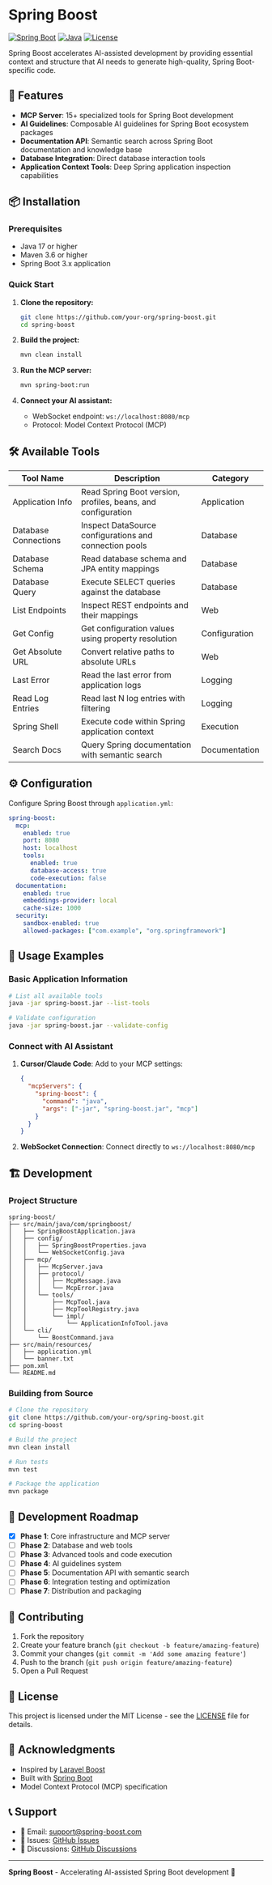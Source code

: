 # Spring Boost

[![Spring Boot](https://img.shields.io/badge/Spring%20Boot-3.2.0-brightgreen.svg)](https://spring.io/projects/spring-boot)
[![Java](https://img.shields.io/badge/Java-17+-orange.svg)](https://www.oracle.com/java/)
[![License](https://img.shields.io/badge/License-MIT-blue.svg)](LICENSE)

Spring Boost accelerates AI-assisted development by providing essential context and structure that AI needs to generate high-quality, Spring Boot-specific code.

## 🚀 Features

- **MCP Server**: 15+ specialized tools for Spring Boot development
- **AI Guidelines**: Composable AI guidelines for Spring Boot ecosystem packages  
- **Documentation API**: Semantic search across Spring Boot documentation and knowledge base
- **Database Integration**: Direct database interaction tools
- **Application Context Tools**: Deep Spring application inspection capabilities

## 📦 Installation

### Prerequisites

- Java 17 or higher
- Maven 3.6 or higher
- Spring Boot 3.x application

### Quick Start

1. **Clone the repository:**
   ```bash
   git clone https://github.com/your-org/spring-boost.git
   cd spring-boost
   ```

2. **Build the project:**
   ```bash
   mvn clean install
   ```

3. **Run the MCP server:**
   ```bash
   mvn spring-boot:run
   ```

4. **Connect your AI assistant:**
   - WebSocket endpoint: `ws://localhost:8080/mcp`
   - Protocol: Model Context Protocol (MCP)

## 🛠️ Available Tools

| Tool Name | Description | Category |
|-----------|-------------|----------|
| Application Info | Read Spring Boot version, profiles, beans, and configuration | Application |
| Database Connections | Inspect DataSource configurations and connection pools | Database |
| Database Schema | Read database schema and JPA entity mappings | Database |
| Database Query | Execute SELECT queries against the database | Database |
| List Endpoints | Inspect REST endpoints and their mappings | Web |
| Get Config | Get configuration values using property resolution | Configuration |
| Get Absolute URL | Convert relative paths to absolute URLs | Web |
| Last Error | Read the last error from application logs | Logging |
| Read Log Entries | Read last N log entries with filtering | Logging |
| Spring Shell | Execute code within Spring application context | Execution |
| Search Docs | Query Spring documentation with semantic search | Documentation |

## ⚙️ Configuration

Configure Spring Boost through `application.yml`:

```yaml
spring-boost:
  mcp:
    enabled: true
    port: 8080
    host: localhost
    tools:
      enabled: true
      database-access: true
      code-execution: false
  documentation:
    enabled: true
    embeddings-provider: local
    cache-size: 1000
  security:
    sandbox-enabled: true
    allowed-packages: ["com.example", "org.springframework"]
```

## 🎯 Usage Examples

### Basic Application Information
```bash
# List all available tools
java -jar spring-boost.jar --list-tools

# Validate configuration
java -jar spring-boost.jar --validate-config
```

### Connect with AI Assistant

1. **Cursor/Claude Code**: Add to your MCP settings:
   ```json
   {
     "mcpServers": {
       "spring-boost": {
         "command": "java",
         "args": ["-jar", "spring-boost.jar", "mcp"]
       }
     }
   }
   ```

2. **WebSocket Connection**: Connect directly to `ws://localhost:8080/mcp`

## 🏗️ Development

### Project Structure

```
spring-boost/
├── src/main/java/com/springboost/
│   ├── SpringBoostApplication.java
│   ├── config/
│   │   ├── SpringBoostProperties.java
│   │   └── WebSocketConfig.java
│   ├── mcp/
│   │   ├── McpServer.java
│   │   ├── protocol/
│   │   │   ├── McpMessage.java
│   │   │   └── McpError.java
│   │   └── tools/
│   │       ├── McpTool.java
│   │       ├── McpToolRegistry.java
│   │       └── impl/
│   │           └── ApplicationInfoTool.java
│   └── cli/
│       └── BoostCommand.java
├── src/main/resources/
│   ├── application.yml
│   └── banner.txt
├── pom.xml
└── README.md
```

### Building from Source

```bash
# Clone the repository
git clone https://github.com/your-org/spring-boost.git
cd spring-boost

# Build the project
mvn clean install

# Run tests
mvn test

# Package the application
mvn package
```

## 🔧 Development Roadmap

- [x] **Phase 1**: Core infrastructure and MCP server
- [ ] **Phase 2**: Database and web tools
- [ ] **Phase 3**: Advanced tools and code execution
- [ ] **Phase 4**: AI guidelines system
- [ ] **Phase 5**: Documentation API with semantic search
- [ ] **Phase 6**: Integration testing and optimization
- [ ] **Phase 7**: Distribution and packaging

## 🤝 Contributing

1. Fork the repository
2. Create your feature branch (`git checkout -b feature/amazing-feature`)
3. Commit your changes (`git commit -m 'Add some amazing feature'`)
4. Push to the branch (`git push origin feature/amazing-feature`)
5. Open a Pull Request

## 📝 License

This project is licensed under the MIT License - see the [LICENSE](LICENSE) file for details.

## 🙏 Acknowledgments

- Inspired by [Laravel Boost](https://github.com/laravel/boost)
- Built with [Spring Boot](https://spring.io/projects/spring-boot)
- Model Context Protocol (MCP) specification

## 📞 Support

- 📧 Email: support@spring-boost.com
- 🐛 Issues: [GitHub Issues](https://github.com/your-org/spring-boost/issues)
- 💬 Discussions: [GitHub Discussions](https://github.com/your-org/spring-boost/discussions)

---

**Spring Boost** - Accelerating AI-assisted Spring Boot development 🚀
